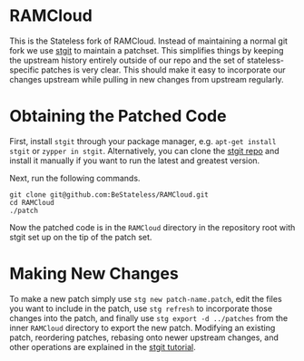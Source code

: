 # RAMCloud

This is the Stateless fork of RAMCloud. Instead of maintaining a normal git fork
we use [stgit](http://www.procode.org/stgit/) to maintain a patchset. This
simplifies things by keeping the upstream history entirely outside of our repo
and the set of stateless-specific patches is very clear. This should make it
easy to incorporate our changes upstream while pulling in new changes from
upstream regularly.

# Obtaining the Patched Code

First, install `stgit` through your package manager, e.g. `apt-get install
stgit` or `zypper in stgit`. Alternatively, you can clone the
[stgit repo](https://github.com/ctmarinas/stgit.git) and install it manually if
you want to run the latest and greatest version.

Next, run the following commands.

```
git clone git@github.com:BeStateless/RAMCloud.git
cd RAMCloud
./patch
```

Now the patched code is in the `RAMCloud` directory in the repository root with
stgit set up on the tip of the patch set.

# Making New Changes

To make a new patch simply use `stg new patch-name.patch`, edit the files you
want to include in the patch, use `stg refresh` to incorporate those changes
into the patch, and finally use `stg export -d ../patches` from the inner
`RAMCloud` directory to export the new patch. Modifying an existing patch,
reordering patches, rebasing onto newer upstream changes, and other operations
are explained in the
[stgit tutorial](http://procode.org/stgit/doc/tutorial.html).
